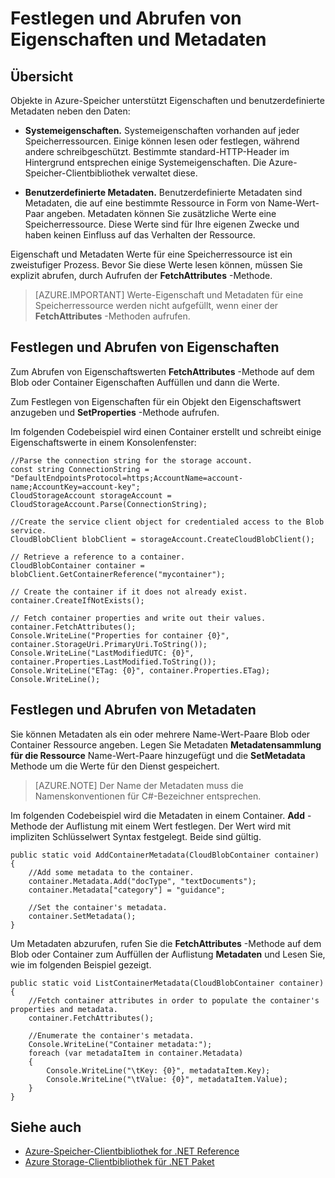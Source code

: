 <properties
    pageTitle="Festlegen und Abrufen von Eigenschaften und Metadaten für Objekte in Azure Storage | Microsoft Azure"
    description="Speichern Sie benutzerdefinierten Metadaten auf Azure Storage und festlegen und Abrufen von Systemeigenschaften."
    services="storage"
    documentationCenter=""
    authors="tamram"
    manager="carmonm"
    editor="tysonn"/>

<tags
    ms.service="storage"
    ms.workload="storage"
    ms.tgt_pltfrm="na"
    ms.devlang="na"
    ms.topic="article"
    ms.date="10/18/2016"
    ms.author="tamram"/>

# <a name="set-and-retrieve-properties-and-metadata"></a>Festlegen und Abrufen von Eigenschaften und Metadaten #

## <a name="overview"></a>Übersicht

Objekte in Azure-Speicher unterstützt Eigenschaften und benutzerdefinierte Metadaten neben den Daten:

*   **Systemeigenschaften.** Systemeigenschaften vorhanden auf jeder Speicherressourcen. Einige können lesen oder festlegen, während andere schreibgeschützt. Bestimmte standard-HTTP-Header im Hintergrund entsprechen einige Systemeigenschaften. Die Azure-Speicher-Clientbibliothek verwaltet diese.  

*   **Benutzerdefinierte Metadaten.** Benutzerdefinierte Metadaten sind Metadaten, die auf eine bestimmte Ressource in Form von Name-Wert-Paar angeben. Metadaten können Sie zusätzliche Werte eine Speicherressource. Diese Werte sind für Ihre eigenen Zwecke und haben keinen Einfluss auf das Verhalten der Ressource.  

Eigenschaft und Metadaten Werte für eine Speicherressource ist ein zweistufiger Prozess. Bevor Sie diese Werte lesen können, müssen Sie explizit abrufen, durch Aufrufen der **FetchAttributes** -Methode.

> [AZURE.IMPORTANT] Werte-Eigenschaft und Metadaten für eine Speicherressource werden nicht aufgefüllt, wenn einer der **FetchAttributes** -Methoden aufrufen. 

## <a name="setting-and-retrieving-properties"></a>Festlegen und Abrufen von Eigenschaften

Zum Abrufen von Eigenschaftswerten **FetchAttributes** -Methode auf dem Blob oder Container Eigenschaften Auffüllen und dann die Werte.

Zum Festlegen von Eigenschaften für ein Objekt den Eigenschaftswert anzugeben und **SetProperties** -Methode aufrufen.

Im folgenden Codebeispiel wird einen Container erstellt und schreibt einige Eigenschaftswerte in einem Konsolenfenster:

    //Parse the connection string for the storage account.
    const string ConnectionString = "DefaultEndpointsProtocol=https;AccountName=account-name;AccountKey=account-key";
    CloudStorageAccount storageAccount = CloudStorageAccount.Parse(ConnectionString);
    
    //Create the service client object for credentialed access to the Blob service.
    CloudBlobClient blobClient = storageAccount.CreateCloudBlobClient();

    // Retrieve a reference to a container. 
    CloudBlobContainer container = blobClient.GetContainerReference("mycontainer");

    // Create the container if it does not already exist.
    container.CreateIfNotExists();

    // Fetch container properties and write out their values.
    container.FetchAttributes();
    Console.WriteLine("Properties for container {0}", container.StorageUri.PrimaryUri.ToString());
    Console.WriteLine("LastModifiedUTC: {0}", container.Properties.LastModified.ToString());
    Console.WriteLine("ETag: {0}", container.Properties.ETag);
    Console.WriteLine();

## <a name="setting-and-retrieving-metadata"></a>Festlegen und Abrufen von Metadaten

Sie können Metadaten als ein oder mehrere Name-Wert-Paare Blob oder Container Ressource angeben. Legen Sie Metadaten **Metadatensammlung für die Ressource** Name-Wert-Paare hinzugefügt und die **SetMetadata** Methode um die Werte für den Dienst gespeichert.

> [AZURE.NOTE] Der Name der Metadaten muss die Namenskonventionen für C#-Bezeichner entsprechen.
 
Im folgenden Codebeispiel wird die Metadaten in einem Container. **Add** -Methode der Auflistung mit einem Wert festlegen. Der Wert wird mit impliziten Schlüsselwert Syntax festgelegt. Beide sind gültig.

    public static void AddContainerMetadata(CloudBlobContainer container)
    {
        //Add some metadata to the container.
        container.Metadata.Add("docType", "textDocuments");
        container.Metadata["category"] = "guidance";

        //Set the container's metadata.
        container.SetMetadata();
    }

Um Metadaten abzurufen, rufen Sie die **FetchAttributes** -Methode auf dem Blob oder Container zum Auffüllen der Auflistung **Metadaten** und Lesen Sie, wie im folgenden Beispiel gezeigt.

    public static void ListContainerMetadata(CloudBlobContainer container)
    {
        //Fetch container attributes in order to populate the container's properties and metadata.
        container.FetchAttributes();

        //Enumerate the container's metadata.
        Console.WriteLine("Container metadata:");
        foreach (var metadataItem in container.Metadata)
        {
            Console.WriteLine("\tKey: {0}", metadataItem.Key);
            Console.WriteLine("\tValue: {0}", metadataItem.Value);
        }
    }

## <a name="see-also"></a>Siehe auch  

- [Azure-Speicher-Clientbibliothek for .NET Reference](http://msdn.microsoft.com/library/azure/wa_storage_30_reference_home.aspx)
- [Azure Storage-Clientbibliothek für .NET Paket](https://www.nuget.org/packages/WindowsAzure.Storage/) 
